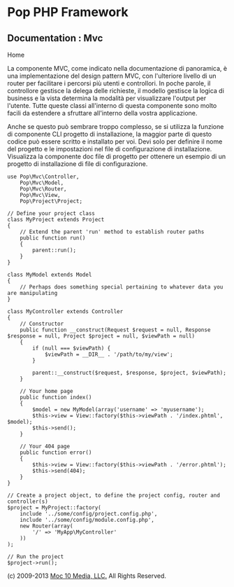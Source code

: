 Pop PHP Framework
=================

Documentation : Mvc
-------------------

Home

La componente MVC, come indicato nella documentazione di panoramica, è
una implementazione del design pattern MVC, con l'ulteriore livello di
un router per facilitare i percorsi più utenti e controllori. In poche
parole, il controllore gestisce la delega delle richieste, il modello
gestisce la logica di business e la vista determina la modalità per
visualizzare l'output per l'utente. Tutte queste classi all'interno di
questa componente sono molto facili da estendere a sfruttare all'interno
della vostra applicazione.

Anche se questo può sembrare troppo complesso, se si utilizza la
funzione di componente CLI progetto di installazione, la maggior parte
di questo codice può essere scritto e installato per voi. Devi solo per
definire il nome del progetto e le impostazioni nel file di
configurazione di installazione. Visualizza la componente doc file di
progetto per ottenere un esempio di un progetto di installazione di file
di configurazione.

    use Pop\Mvc\Controller,
        Pop\Mvc\Model,
        Pop\Mvc\Router,
        Pop\Mvc\View,
        Pop\Project\Project;

    // Define your project class
    class MyProject extends Project
    {
        // Extend the parent 'run' method to establish router paths
        public function run()
        {
            parent::run();
        }
    }

    class MyModel extends Model
    {
        // Perhaps does something special pertaining to whatever data you are manipulating
    }

    class MyController extends Controller
    {
        // Constructor
        public function __construct(Request $request = null, Response $response = null, Project $project = null, $viewPath = null)
        {
            if (null === $viewPath) {
                $viewPath = __DIR__ . '/path/to/my/view';
            }

            parent::__construct($request, $response, $project, $viewPath);
        }

        // Your home page
        public function index()
        {
            $model = new MyModel(array('username' => 'myusername');
            $this->view = View::factory($this->viewPath . '/index.phtml', $model);
            $this->send();
        }

        // Your 404 page
        public function error()
        {
            $this->view = View::factory($this->viewPath . '/error.phtml');
            $this->send(404);
        }
    }

    // Create a project object, to define the project config, router and controller(s)
    $project = MyProject::factory(
        include '../some/config/project.config.php',
        include '../some/config/module.config.php',
        new Router(array(
            '/' => 'MyApp\MyController'
        ))
    );

    // Run the project
    $project->run();

\(c) 2009-2013 [Moc 10 Media, LLC.](http://www.moc10media.com) All
Rights Reserved.
